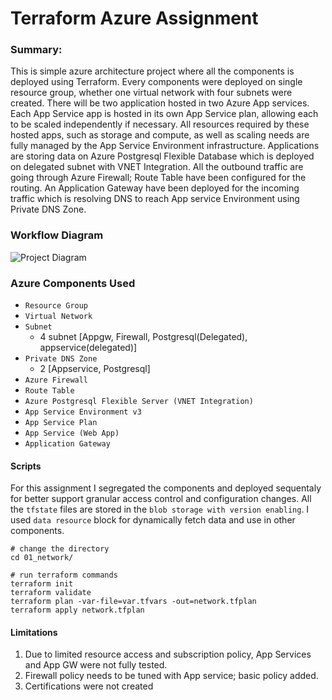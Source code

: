 # Terraform Azure Assignment

### Summary: 
This is simple azure architecture project where all the components is deployed using Terraform. Every components were deployed on single resource group, whether one virtual network with four subnets were created. There will be two application hosted in two Azure App services. Each App Service app is hosted in its own App Service plan, allowing each to be scaled independently if necessary. All resources required by these hosted apps, such as storage and compute, as well as scaling needs are fully managed by the App Service Environment infrastructure. Applications are storing data on Azure Postgresql Flexible Database which is deployed on delegated subnet with VNET Integration. All the outbound traffic are going through Azure Firewall; Route Table have been configured for the routing. An Application Gateway have been deployed for the incoming traffic which is resolving DNS to reach App service Environment using Private DNS Zone. 


### Workflow Diagram
![Project Diagram](https://github.com/faysalmehedi/terraform-azure-poc/blob/main/arch-diagram/az-tf-assignment.png)


### Azure Components Used

- `Resource Group`
- `Virtual Network`
- `Subnet`
    - 4 subnet [Appgw, Firewall, Postgresql(Delegated), appservice(delegated)]
- `Private DNS Zone`
    - 2 [Appservice, Postgresql]
- `Azure Firewall`
- `Route Table`
- `Azure Postgresql Flexible Server (VNET Integration)`
- `App Service Environment v3`
- `App Service Plan`
- `App Service (Web App)`
- `Application Gateway`

#### Scripts
For this assignment I segregated the components and deployed sequentaly for better support granular access control and configuration changes. All the `tfstate` files are stored in the `blob storage with version enabling`. I used `data resource` block for dynamically fetch data and use in other components.

```console
# change the directory
cd 01_network/

# run terraform commands
terraform init
terraform validate
terraform plan -var-file=var.tfvars -out=network.tfplan
terraform apply network.tfplan

```

#### Limitations

1. Due to limited resource access and subscription policy, App Services and App GW were not fully tested.
2. Firewall policy needs to be tuned with App service; basic policy added.
3. Certifications were not created